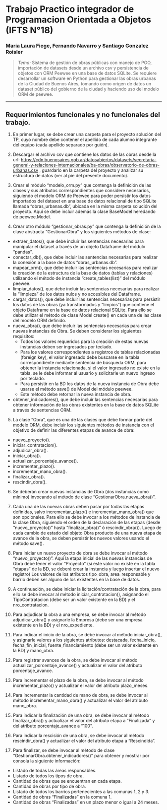 # Trabajo Practico integrador de Programacion Orientada a Objetos (IFTS N°18)
### Maria Laura Fiege, Fernando Navarro y Santiago Gonzalez Roisler
> *Tema:* Sistema de gestión de obras públicas con manejo de POO, importación de datasets desde un archivo csv y persistencia de objetos con ORM Peewee en una base de datos SQLite. Se requiere desarrollar un software en Python para gestionar las obras urbanas de la Ciudad de Buenos Aires, tomando como origen de datos un dataset público del gobierno de la ciudad y haciendo uso del modelo ORM de peewee. 
---

## Requerimientos funcionales y no funcionales del trabajo.
1. En primer lugar, se debe crear una carpeta para el proyecto solución del TP, cuyo nombre debe contener el apellido de cada alumno integrante del equipo (cada apellido separado por guión).

2. Descargar el archivo csv que contiene los datos de las obras desde la url: https://cdn.buenosaires.gob.ar/datosabiertos/datasets/secretaria-general-y-relaciones-internacionales/ba-obras/observatorio-de-obras-urbanas.csv , guardarlo en la carpeta del proyecto y analizar su estructura de datos (ver al pie del presente documento).

3. Crear el módulo “modelo_orm.py” que contenga la definición de las clases y sus atributos correspondientes que considere necesarios, siguiendo el modelo ORM de Peewee para poder persistir los datos importados del dataset en una base de datos relacional de tipo SQLite llamada “obras_urbanas.db”, ubicada en la misma carpeta solución del proyecto. Aquí se debe incluir además la clase BaseModel heredando de peewee.Model.

4. Crear otro módulo “gestionar_obras.py” que contenga la definición de la clase abstracta “GestionarObra” y los siguientes métodos de clase:
- extraer_datos(), que debe incluir las sentencias necesarias para manipular el dataset a través de un objeto Dataframe del módulo “pandas”.
- conectar_db(), que debe incluir las sentencias necesarias para realizar la conexión a la base de datos “obras_urbanas.db”.
- mapear_orm(), que debe incluir las sentencias necesarias para realizar la creación de la estructura de la base de datos (tablas y relaciones) utilizando el método de instancia “create_tables(list)” del módulo peewee.
- limpiar_datos(), que debe incluir las sentencias necesarias para realizar la “limpieza” de los datos nulos y no accesibles del Dataframe.
- cargar_datos(), que debe incluir las sentencias necesarias para persistir los datos de las obras (ya transformados y “limpios”) que contiene el objeto Dataframe en la base de datos relacional SQLite. Para ello se debe utilizar el método de clase Model create() en cada una de las clase del modelo ORM definido.
- nueva_obra(), que debe incluir las sentencias necesarias para crear nuevas instancias de Obra. Se deben considerar los siguientes requisitos:
    - Todos los valores requeridos para la creación de estas nuevas instancias deben ser ingresados por teclado.
    - Para los valores correspondientes a registros de tablas relacionadas (foreign key), el valor ingresado debe buscarse en la tabla correspondiente mediante sentencia de búsqueda ORM, para obtener la instancia relacionada, si el valor ingresado no existe en la tabla, se le debe informar al usuario y solicitarle un nuevo ingreso por teclado.
    - Para persistir en la BD los datos de la nueva instancia de Obra debe usarse el método save() de Model del módulo peewee.
    - Este método debe retornar la nueva instancia de obra.
- obtener_indicadores(), que debe incluir las sentencias necesarias para obtener información de las obras existentes en la base de datos SQLite a través de sentencias ORM.

5. La clase “Obra”, que es una de las clases que debe formar parte del modelo ORM, debe incluir los siguientes métodos de instancia con el objetivo de definir las diferentes etapas de avance de obra:
- nuevo_proyecto().
- iniciar_contratacion().
- adjudicar_obra().
- iniciar_obra().
- actualizar_porcentaje_avance().
- incrementar_plazo().
- incrementar_mano_obra().
- finalizar_obra().
- rescindir_obra().

6. Se deberán crear nuevas instancias de Obra (dos instancias como mínimo) invocando al método de clase “GestionarObra.nueva_obra()”.

7. Cada una de las nuevas obras deben pasar por todas las etapas definidas, salvo incrementar_plazo() e incrementar_mano_obra() que son opcionales. Para ello se debe invocar a los métodos de instancia de la clase Obra, siguiendo el orden de la declaración de las etapas (desde “nuevo_proyecto()” hasta “finalizar_obra()” ó rescindir_obra()). Luego de cada cambio de estado del objeto Obra producto de una nueva etapa de avance de la obra, se deben persistir los nuevos valores usando el método save().

8. Para iniciar un nuevo proyecto de obra se debe invocar al método “nuevo_proyecto()”. Aquí la etapa inicial de las nuevas instancias de Obra debe tener el valor “Proyecto” (si este valor no existe en la tabla “etapas” de la BD, se deberá crear la instancia y luego insertar el nuevo registro) Los valores de los atributos tipo_obra, area_responsable y barrio deben ser alguno de los existentes en la base de datos.

9. A continuación, se debe iniciar la licitación/contratación de la obra, para ello se debe invocar al método iniciar_contratacion(), asignando el TipoContratacion (debe ser un valor existente en la BD) y el nro_contratacion.

10. Para adjudicar la obra a una empresa, se debe invocar al método adjudicar_obra() y asignarle la Empresa (debe ser una empresa existente en la BD) y el nro_expediente.

11. Para indicar el inicio de la obra, se debe invocar al método iniciar_obra(), y asignarle valores a los siguientes atributos: destacada, fecha_inicio, fecha_fin_inicial, fuente_financiamiento (debe ser un valor existente en la BD) y mano_obra.

12. Para registrar avances de la obra, se debe invocar al método actualizar_porcentaje_avance() y actualizar el valor del atributo porcentaje_avance.

13. Para incrementar el plazo de la obra, se debe invocar al método incrementar_plazo() y actualizar el valor del atributo plazo_meses.

14. Para incrementar la cantidad de mano de obra, se debe invocar al método incrementar_mano_obra() y actualizar el valor del atributo mano_obra.

15. Para indicar la finalización de una obra, se debe invocar al método finalizar_obra() y actualizar el valor del atributo etapa a “Finalizada” y del atributo porcentaje_avance a “100”.

16. Para indicar la rescisión de una obra, se debe invocar al método rescindir_obra() y actualizar el valor del atributo etapa a “Rescindida”.

27. Para finalizar, se debe invocar al método de clase “GestionarObra.obtener_indicadores()” para obtener y mostrar por consola la siguiente información:
- Listado de todas las áreas responsables.
- Listado de todos los tipos de obra.
- Cantidad de obras que se encuentran en cada etapa.
- Cantidad de obras por tipo de obra.
- Listado de todos los barrios pertenecientes a las comunas 1, 2 y 3.
- Cantidad de obras “Finalizadas” en la comuna 1.
- Cantidad de obras “Finalizadas” en un plazo menor o igual a 24 meses.
